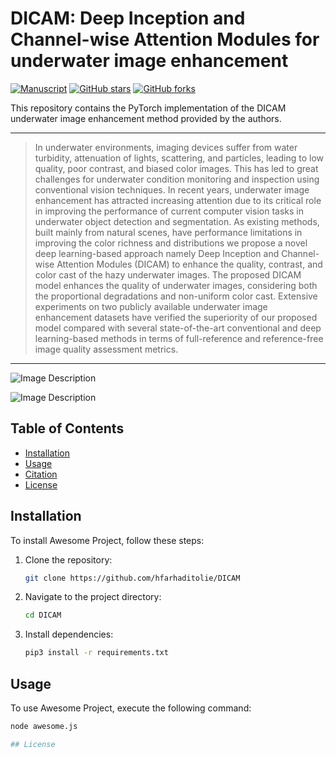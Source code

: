 # DICAM: Deep Inception and Channel-wise Attention Modules for underwater image enhancement
[![Manuscript](https://www.hamidrezafarhadi.com/img/pdficon.png)](https://www.sciencedirect.com/science/article/pii/S0925231224003564)
[![GitHub stars](https://img.shields.io/github/stars/username/repository.svg?style=social)](https://github.com/hfarhaditolie/DICAM/stargazers)
[![GitHub forks](https://img.shields.io/github/forks/username/repository.svg?style=social)](https://github.com/hfarhaditolie/DICAM/forks)

This repository contains the PyTorch implementation of the DICAM underwater image enhancement method provided by the authors.


---

> In underwater environments, imaging devices suffer from water turbidity, attenuation of lights, scattering, and particles, leading to low quality, poor contrast, and biased color images. This has led to great challenges for underwater condition monitoring and inspection using conventional vision techniques. In recent years, underwater image enhancement has attracted increasing attention due to its critical role in improving the performance of current computer vision tasks in underwater object detection and segmentation. As existing methods, built mainly from natural scenes, have performance limitations in improving the color richness and distributions we propose a novel deep learning-based approach namely Deep Inception and Channel-wise Attention Modules (DICAM) to enhance the quality, contrast, and color cast of the hazy underwater images. The proposed DICAM model enhances the quality of underwater images, considering both the proportional degradations and non-uniform color cast. Extensive experiments on two publicly available underwater image enhancement datasets have verified the superiority of our proposed model compared with several state-of-the-art conventional and deep learning-based methods in terms of full-reference and reference-free image quality assessment metrics.
>
---

![Image Description](https://ars.els-cdn.com/content/image/1-s2.0-S0925231224003564-gr2_lrg.jpg)

![Image Description](https://ars.els-cdn.com/content/image/1-s2.0-S0925231224003564-gr3_lrg.jpg)



## Table of Contents

- [Installation](#installation)
- [Usage](#usage)
- [Citation](#contributing)
- [License](#license)

## Installation

To install Awesome Project, follow these steps:
1. Clone the repository:

    ```bash
    git clone https://github.com/hfarhaditolie/DICAM
    ```

2. Navigate to the project directory:

    ```bash
    cd DICAM
    ```

3. Install dependencies:

    ```bash
    pip3 install -r requirements.txt
    ```

## Usage

To use Awesome Project, execute the following command:

```bash
node awesome.js

## License
